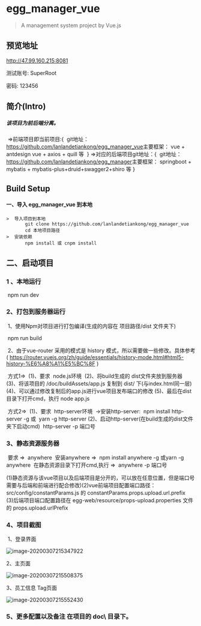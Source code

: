 # egg_manager_vue

> A management system project by Vue.js 



## 预览地址

http://47.99.160.215:8081 

测试账号: SuperRoot

密码: 123456

## 简介(Intro)

##### 该项目为前后端分离。

​	=>前端项目即当前项目:{
​    		git地址： https://github.com/lanlandetiankong/egg_manager_vue
​    		主要框架： vue + antdesign vue + axios + quill  等
​		}
​	=>对应的后端项目git地址：{
​    		git地址： https://github.com/lanlandetiankong/egg_manager
​    		主要框架： springboot + mybatis + mybatis-plus+druid+swagger2+shiro 等
​		}

## Build Setup

#### 一、导入 egg_manager_vue 到本地

	>​	导入项目到本地
	​		git clone https://github.com/lanlandetiankong/egg_manager_vue 
	​		cd 本地项目路径
	>​	安装依赖
	​		npm install 或 cnpm install

## 二、启动项目

### 1 、本地运行

​	npm run dev

### 2、打包到服务器运行

​	1、使用Npm对项目进行打包编译(生成的内容在 项目路径/dist 文件夹下)

​		npm run build

​	2、由于vue-router 采用的模式是 history 模式，所以需要做一些修改。具体参考( https://router.vuejs.org/zh/guide/essentials/history-mode.html#html5-history-%E6%A8%A1%E5%BC%8F )

​			方式1=>
​    			(1)、要求
​    				node.js环境
​    			(2)、将build生成的 dist文件夹放到服务器
​    			(3)、将该项目的 /doc/buildAssets/app.js 复制到 dist/ 下(与index.html同一层)
​    			(4)、可以通过修改复制后的app.js进行vue项目发布端口的修改
​    			(5)、最后在dist目录下打开cmd，执行    node app.js

​			方式2=>
​    			(1)、要求
​    				http-server环境
​    				->安装http-server:
​        				npm install http-server -g  或
​        				yarn -g http-server
​    			(2)、启动http-server(在build生成的dist文件夹下启动cmd)
​              		http-server -p 端口号

### 3、静态资源服务器

​			要求 =>
​    				anywhere
​    		安装anywhere =>
​            		npm install anywhere -g  或
​            		yarn -g anywhere
​    		在静态资源目录下打开cmd,执行 =>
​        			anywhere -p 端口号

​        			(1)静态资源与该vue项目以及后端项目是分开的，可以放在任意位置，但是端口号需要与后端和前端进行配合修改)
​        			(2)vue前端项目配置端口路径： src/config/constantParams.js 的  constantParams.props.upload.url.prefix
​        			(3)后端项目端口配置路径在 egg-web/resource/props-upload.properties 文件的 props.upload.urlPrefix

### 4、项目截图

​	1、登录界面

![image-20200307215347922](C:\Users\Administrator\AppData\Roaming\Typora\typora-user-images\image-20200307215347922.png)

2、主页面

![image-20200307215508375](C:\Users\Administrator\AppData\Roaming\Typora\typora-user-images\image-20200307215508375.png)

3、员工信息 Tag页面

![image-20200307215552430](C:\Users\Administrator\AppData\Roaming\Typora\typora-user-images\image-20200307215552430.png)

### 5、更多配置以及备注 在项目的 doc\ 目录下。